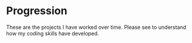 # Progression
These are the projects I have worked over time. Please see to understand how my coding skills have developed.
